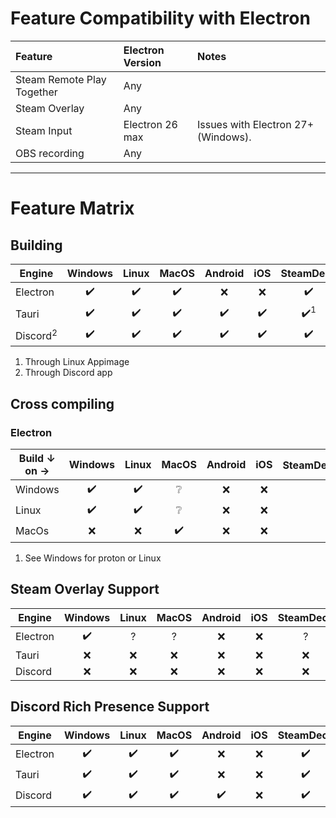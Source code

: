 # Feature Compatibility with Electron

| Feature                    | Electron Version | Notes                                                                   |
| :------------------------- | :--------------- | :---------------------------------------------------------------------- |
| Steam Remote Play Together | Any              |                                                 |
| Steam Overlay              | Any              |  |
| Steam Input                | Electron 26 max  | Issues with Electron 27+ (Windows).                                     |
| OBS recording | Any | |

---

# Feature Matrix
## Building

| Engine   | Windows | Linux | MacOS | Android | iOS | SteamDeck |
|----------|:-------:|:-----:|:-----:|:-------:|:---:|:---------:|
| Electron | ✔️      | ✔️    | ✔️    | ❌      | ❌  | ✔️        |
| Tauri    | ✔️      | ✔️    | ✔️    | ✔️      | ✔️  | ✔️<sup>1</sup>        |
| Discord<sup>2</sup>  | ✔️      | ✔️    | ✔️    | ✔️      | ✔️  | ✔️        |

1. Through Linux Appimage
2. Through Discord app

## Cross compiling
### Electron
| Build ↓ on →   | Windows | Linux | MacOS | Android | iOS | SteamDeck<sup>1</sup> |
|----------|:-------:|:-----:|:-----:|:-------:|:---:|:---------:|
| Windows | ✔️      | ✔️    | ❔    | ❌      | ❌  |         |
| Linux    | ✔️      | ✔️    | ❔    | ❌      | ❌  | |
| MacOs  | ❌      | ❌    | ✔️    | ❌      | ❌  |         |

1. See Windows for proton or Linux

## Steam Overlay Support

| Engine   | Windows | Linux | MacOS | Android | iOS | SteamDeck |
|----------|:-------:|:-----:|:-----:|:-------:|:---:|:---------:|
| Electron | ✔️      | ?    | ?    | ❌      | ❌  | ?        |
| Tauri    | ❌      | ❌    | ❌    | ❌      | ❌  | ❌  |
| Discord  | ❌      | ❌    | ❌    | ❌      | ❌  | ❌       |

## Discord Rich Presence Support

| Engine   | Windows | Linux | MacOS | Android | iOS | SteamDeck |
|----------|:-------:|:-----:|:-----:|:-------:|:---:|:---------:|
| Electron | ✔️      | ✔️    | ✔️    | ❌      | ❌  | ✔️        |
| Tauri    | ✔️      | ✔️    | ✔️    | ❌      | ❌  | ✔️        |
| Discord  | ✔️      | ✔️    | ✔️    | ✔️      | ❌  | ✔️        |
